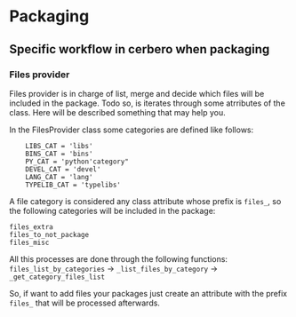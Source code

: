 # Packaging

## Specific workflow in cerbero when packaging
### Files provider
Files provider is in charge of list, merge and decide which files will be included in the package. Todo so, is iterates through some atrributes of the class. Here will be described something that may help you.

In the FilesProvider class some categories are defined like follows:

```
    LIBS_CAT = 'libs'
    BINS_CAT = 'bins'
    PY_CAT = 'python'category"
    DEVEL_CAT = 'devel'
    LANG_CAT = 'lang'
    TYPELIB_CAT = 'typelibs'
```

A file category is considered any class attribute whose prefix is `files_`, so the following categories will be included in the package:
```
files_extra
files_to_not_package
files_misc
```

All this processes are done through the following functions:
`files_list_by_categories` -> `_list_files_by_category` -> `_get_category_files_list` 

So, if want to add files your packages just create an attribute with the prefix `files_` that will be processed afterwards.